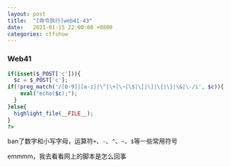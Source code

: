 ```yaml
---
layout: post
title:  "[命令执行]web41-43"
date:   2021-01-15 22:00:00 +0800
categories: ctfshow
---
```


### Web41

```php
if(isset($_POST['c'])){
  $c = $_POST['c'];
if(!preg_match('/[0-9]|[a-z]|\^|\+|\~|\$|\[|\]|\{|\}|\&|\-/i', $c)){
    eval("echo($c);");
  }
}else{
  highlight_file(__FILE__);
}
?>
```

ban了数字和小写字母，运算符`+`、`-`、`^`、`~`、`$`等一些常用符号

emmmm，我去看看网上的脚本是怎么回事

